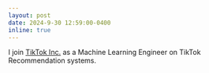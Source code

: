 ```yaml
---
layout: post
date: 2024-9-30 12:59:00-0400
inline: true
---
```


<!-- A simple inline announcement. -->
I join [TikTok Inc.](https://www.tiktok.com/about) as a Machine Learning Engineer on TikTok Recommendation systems.
